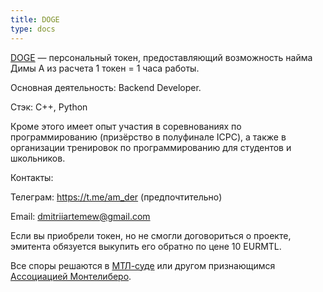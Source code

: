 ```yaml
---
title: DOGE
type: docs
---
```


[DOGE](https://stellar.expert/explorer/public/asset/DOGE-GBS6ECIFSP3CDNCNOBMHZWVTVVQX6R56CPD2WOG7AIAIDHZOLO27AMDR) — персональный токен, предоставляющий возможность найма Димы А из расчета 1 токен = 1 часа работы.

Основная деятельность: Backend Developer.

Стэк: С++, Python

Кроме этого имеет опыт участия в соревнованиях по программированию (призёрство в полуфинале ICPC), а также в организации тренировок по программированию для студентов и школьников.

Контакты:

Телеграм: https://t.me/am_der (предпочтительно)

Email: dmitriiartemew@gmail.com

Если вы приобрели токен, но не смогли договориться о проекте, эмитента обязуется выкупить его обратно по цене 10 EURMTL.

Все споры решаются в [МТЛ-суде](https://montelibero.org/mtl_court/) или другом признающимся [Ассоциацией Монтелиберо](https://mtla.me/).
